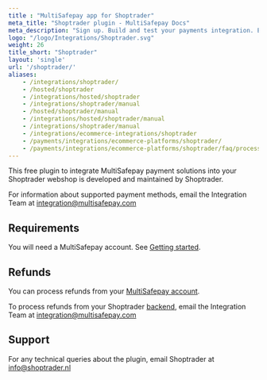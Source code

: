 ```yaml
---
title : "MultiSafepay app for Shoptrader"
meta_title: "Shoptrader plugin - MultiSafepay Docs"
meta_description: "Sign up. Build and test your payments integration. Explore our products and services. Use our API reference, SDKs, and wrappers. Get support."
logo: "/logo/Integrations/Shoptrader.svg"
weight: 26
title_short: "Shoptrader"
layout: 'single'
url: '/shoptrader/'
aliases: 
    - /integrations/shoptrader/
    - /hosted/shoptrader
    - /integrations/hosted/shoptrader
    - /integrations/shoptrader/manual
    - /hosted/shoptrader/manual
    - /integrations/hosted/shoptrader/manual
    - /integrations/shoptrader/manual
    - /integrations/ecommerce-integrations/shoptrader
    - /payments/integrations/ecommerce-platforms/shoptrader/
    - /payments/integrations/ecommerce-platforms/shoptrader/faq/processing-refunds/
---
```

This free plugin to integrate MultiSafepay payment solutions into your Shoptrader webshop is developed and maintained by Shoptrader. 

For information about supported payment methods, email the Integration Team at <integration@multisafepay.com>

## Requirements
You will need a MultiSafepay account. See [Getting started](/getting-started/).

## Refunds

You can process refunds from your [MultiSafepay account](https://merchant.multisafepay.com).

To process refunds from your Shoptrader [backend](/getting-started/glossary/#backend), email the Integration Team at <integration@multisafepay.com>

## Support
For any technical queries about the plugin, email Shoptrader at <info@shoptrader.nl>